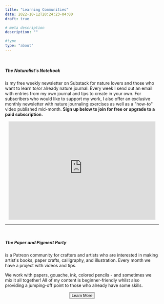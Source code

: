 ```yaml
---
title: "Learning Communities"
date: 2022-10-12T20:24:23-04:00
draft: true

# meta description
description: ""

#type
type: "about"
---
```


<br>

##### The Naturalist's Notebook
is my free weekly newsletter on Substack for nature lovers and those who want to learn to/or already nature journal. Every week I send out an email with entries from my own journal and tips to create in your own. For subscribers who would like to support my work, I also offer an exclusive monthly newsletter with nature journaling exercises as well as a "how-to" video published mid-month. **Sign up below to join for free or upgrade to a paid subscription.**

<center><iframe src="https://thenaturalistsnotebook.substack.com/embed" width="480" height="320" style="border:1px solid #EEE; background:white;" frameborder="0" scrolling="no"></iframe></center>

<hr>
<br>

##### The Paper and Pigment Party
is a Patreon community for crafters and artists who are interested in making artist's books, paper crafts, calligraphy, and illustration. Every month we have a project with videos and tips.

We work with papers, gouache, ink, colored pencils - and sometimes we mix it all together! All of my content is beginner-friendly whilst also providing a jumping-off point to those who already have some skills.

<center><button class="btn btn-outline-primary" href="#">Learn More</button></center>
